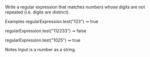 Write a regular expression that matches numbers whose digits are not repeated (i.e. digits are distinct).

Examples
regularExpression.test("123") ➞ true

regularExpression.test("112233") ➞ false

regularExpression.test("1025") ➞ true

Notes
Input is a number as a string.